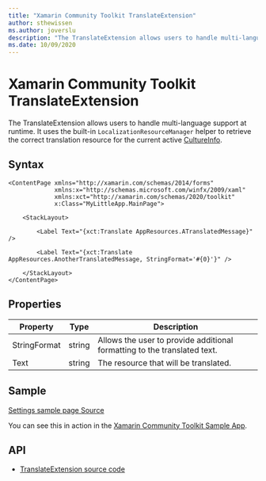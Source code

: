 ```yaml
---
title: "Xamarin Community Toolkit TranslateExtension"
author: sthewissen
ms.author: joverslu
description: "The TranslateExtension allows users to handle multi-language support at runtime."
ms.date: 10/09/2020
---
```


# Xamarin Community Toolkit TranslateExtension

The TranslateExtension allows users to handle multi-language support at runtime. It uses the built-in `LocalizationResourceManager` helper to retrieve the correct translation resource for the current active [CultureInfo](xref:System.Globalization.CultureInfo).

## Syntax

```xaml
<ContentPage xmlns="http://xamarin.com/schemas/2014/forms"
             xmlns:x="http://schemas.microsoft.com/winfx/2009/xaml"
             xmlns:xct="http://xamarin.com/schemas/2020/toolkit"
             x:Class="MyLittleApp.MainPage">

    <StackLayout>

        <Label Text="{xct:Translate AppResources.ATranslatedMessage}" />

        <Label Text="{xct:Translate AppResources.AnotherTranslatedMessage, StringFormat='#{0}'}" />

    </StackLayout>
</ContentPage>
```

## Properties

| Property | Type | Description |
| -- | -- | -- |
| StringFormat | string | Allows the user to provide additional formatting to the translated text. |
| Text | string | The resource that will be translated. |

## Sample

[Settings sample page Source](https://github.com/xamarin/XamarinCommunityToolkit/blob/main/samples/XCT.Sample/Pages/SettingPage.xaml)

You can see this in action in the [Xamarin Community Toolkit Sample App](https://github.com/xamarin/XamarinCommunityToolkit).

## API

* [TranslateExtension source code](https://github.com/xamarin/XamarinCommunityToolkit/blob/main/src/CommunityToolkit/Xamarin.CommunityToolkit/Extensions/TranslateExtension.shared.cs)
